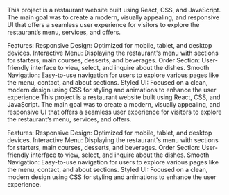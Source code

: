 This project is a restaurant website built using React, CSS, and JavaScript. The main goal was to create a modern, visually appealing, and responsive UI that offers a seamless user experience for visitors to explore the restaurant’s menu, services, and offers.

Features:
Responsive Design: Optimized for mobile, tablet, and desktop devices.
Interactive Menu: Displaying the restaurant's menu with sections for starters, main courses, desserts, and beverages.
Order Section: User-friendly interface to view, select, and inquire about the dishes.
Smooth Navigation: Easy-to-use navigation for users to explore various pages like the menu, contact, and about sections.
Styled UI: Focused on a clean, modern design using CSS for styling and animations to enhance the user experience.This project is a restaurant website built using React, CSS, and JavaScript. The main goal was to create a modern, visually appealing, and responsive UI that offers a seamless user experience for visitors to explore the restaurant’s menu, services, and offers.

Features:
Responsive Design: Optimized for mobile, tablet, and desktop devices.
Interactive Menu: Displaying the restaurant's menu with sections for starters, main courses, desserts, and beverages.
Order Section: User-friendly interface to view, select, and inquire about the dishes.
Smooth Navigation: Easy-to-use navigation for users to explore various pages like the menu, contact, and about sections.
Styled UI: Focused on a clean, modern design using CSS for styling and animations to enhance the user experience.
